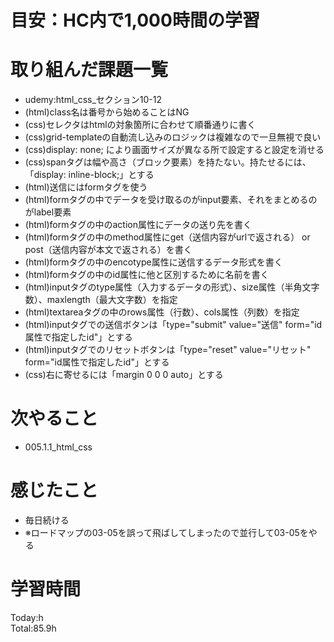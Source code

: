 # 目安：HC内で1,000時間の学習
# 取り組んだ課題一覧
- udemy:html_css_セクション10-12
- (html)class名は番号から始めることはNG
- (css)セレクタはhtmlの対象箇所に合わせて順番通りに書く
- (css)grid-templateの自動流し込みのロジックは複雑なので一旦無視で良い
- (css)display: none; により画面サイズが異なる所で設定すると設定を消せる
- (css)spanタグは幅や高さ（ブロック要素）を持たない。持たせるには、「display: inline-block;」とする
- (html)送信にはformタグを使う
- (html)formタグの中でデータを受け取るのがinput要素、それをまとめるのがlabel要素
- (html)formタグの中のaction属性にデータの送り先を書く
- (html)formタグの中のmethod属性にget（送信内容がurlで返される） or post（送信内容が本文で返される）を書く
- (html)formタグの中のencotype属性に送信するデータ形式を書く
- (html)formタグの中のid属性に他と区別するために名前を書く
- (html)inputタグのtype属性（入力するデータの形式）、size属性（半角文字数）、maxlength（最大文字数）を指定
- (html)textareaタグの中のrows属性（行数）、cols属性（列数）を指定
- (html)inputタグでの送信ボタンは「type="submit" value="送信" form="id属性で指定したid"」とする
- (html)inputタグでのリセットボタンは「type="reset" value="リセット" form="id属性で指定したid"」とする
- (css)右に寄せるには「margin 0 0 0 auto」とする
# 次やること
- 005.1.1_html_css
# 感じたこと
- 毎日続ける
- ※ロードマップの03-05を誤って飛ばしてしまったので並行して03-05をやる
# 学習時間
Today:h
<br>Total:85.9h

